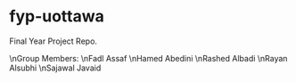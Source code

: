 fyp-uottawa
===========

Final Year Project Repo.

\nGroup Members:
\nFadl Assaf
\nHamed Abedini
\nRashed Albadi
\nRayan Alsubhi
\nSajawal Javaid
